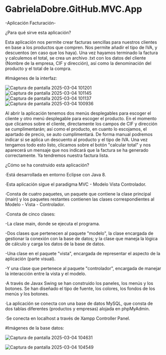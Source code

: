 # GabrielaDobre.GitHub.MVC.App
-Aplicación Facturación-

¿Para qué sirve esta aplicación?

Esta aplicación nos permite crear facturas sencillas para nuestros clientes en base a los productos que compren. Nos permite añadir el tipo de IVA, y descuentos (en caso que los haya). Una vez hayamos terminado la factura y calculemos el total, se crea un archivo .txt con los datos del cliente (Nombre de la empresa, CIF y dirección), así como la denominación del producto y el total de la compra.


#Imágenes de la interfaz:

![Captura de pantalla 2025-03-04 101201](https://github.com/user-attachments/assets/ad8bf9ac-da1d-4668-b9f9-49d7c3c7f247)
![Captura de pantalla 2025-03-04 101145](https://github.com/user-attachments/assets/2807e665-9cc2-4dcd-8a7a-c4cbf10608e7)
![Captura de pantalla 2025-03-04 101137](https://github.com/user-attachments/assets/b3fcb636-9502-4422-9842-19a260074e74)
![Captura de pantalla 2025-03-04 100936](https://github.com/user-attachments/assets/542de83f-0444-44a0-941e-99d0a1269413)


Al abrir la aplicación tenemos dos menús desplegables para escoger el cliente y otro menú desplegable para escoger el producto. En el momento que clicamos sobre el cliente, directamente los campos de CIF y dirección se cumplimentarán; así como el producto, en cuanto lo escojamos, el apartado de precio, se auto cumplimentará. De forma manual podremos indicar si se aplica un descuento al producto y el tipo de IVA. Una vez tengamos todo esto listo, clicamos sobre el botón "calcular total" y nos aparecerá un mensaje que nos indicará que la factura se ha generado correctamente. Ya tendremos nuestra factura lista.

¿Cómo se ha construido esta aplicación?

·Está desarrollada en entorno Eclipse con Java 8. 

·Esta aplicación sigue el paradigma MVC -  Modelo Vista Controlador.

·Consta de cuatro paquetes, un paquete que contiene la clase principal (main) y los paquetes restantes contienen las clases correspondientes al Modelo - Vista - Controlador. 

·Consta de cinco clases:

-La clase main, donde se ejecuta el programa.

-Dos clases que pertenecen al paquete "modelo", la clase encargada de gestionar la conexión con la base de datos; y la clase que maneja la lógica de cálculo y carga los datos de la base de datos.

-Una clase en el paquete "vista", encargada de representar el aspecto de la aplicación (parte visual).

-Y una clase que pertenece al paquete "controlador", encargada de manejar la interacción entre la vista y el modelo.

    
·A través de Javax Swing se han construido los paneles, los menús y los botones. Se han diseñado el tipo de fuente, los colores, los fondos de los menús y los botones.

·La aplicación se conecta con una base de datos MySQL, que consta de dos tablas diferentes (productos y empresas) alojada en phpMyAdmin.

·Se conecta en localhost a través de Xampp Controller Panel.

#Imágenes de la base datos:

![Captura de pantalla 2025-03-04 104631](https://github.com/user-attachments/assets/26251efe-4f17-477a-b79f-b9ccf4915f1d)

![Captura de pantalla 2025-03-04 104549](https://github.com/user-attachments/assets/c0cbc1a8-a537-4bdf-b84f-29aea408f872)


